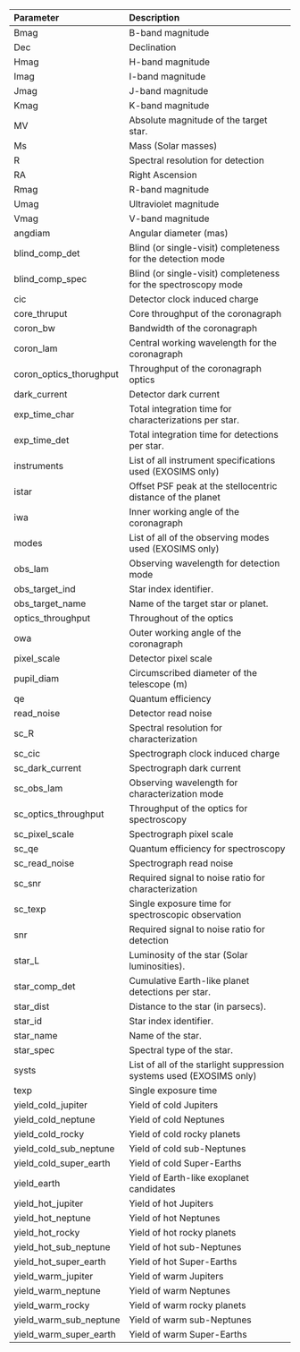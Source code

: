 | Parameter               | Description                                                          |
|:------------------------|:---------------------------------------------------------------------|
| Bmag                    | B-band magnitude                                                     |
| Dec                     | Declination                                                          |
| Hmag                    | H-band magnitude                                                     |
| Imag                    | I-band magnitude                                                     |
| Jmag                    | J-band magnitude                                                     |
| Kmag                    | K-band magnitude                                                     |
| MV                      | Absolute magnitude of the target star.                               |
| Ms                      | Mass (Solar masses)                                                  |
| R                       | Spectral resolution for detection                                    |
| RA                      | Right Ascension                                                      |
| Rmag                    | R-band magnitude                                                     |
| Umag                    | Ultraviolet magnitude                                                |
| Vmag                    | V-band magnitude                                                     |
| angdiam                 | Angular diameter (mas)                                               |
| blind_comp_det          | Blind (or single-visit) completeness for the detection mode          |
| blind_comp_spec         | Blind (or single-visit) completeness for the spectroscopy mode       |
| cic                     | Detector clock induced charge                                        |
| core_thruput            | Core throughput of the coronagraph                                   |
| coron_bw                | Bandwidth of the coronagraph                                         |
| coron_lam               | Central working wavelength for the coronagraph                       |
| coron_optics_thorughput | Throughput of the coronagraph optics                                 |
| dark_current            | Detector dark current                                                |
| exp_time_char           | Total integration time for characterizations per star.               |
| exp_time_det            | Total integration time for detections per star.                      |
| instruments             | List of all instrument specifications used (EXOSIMS only)            |
| istar                   | Offset PSF peak at the stellocentric distance of the planet          |
| iwa                     | Inner working angle of the coronagraph                               |
| modes                   | List of all of the observing modes used (EXOSIMS only)               |
| obs_lam                 | Observing wavelength for detection mode                              |
| obs_target_ind          | Star index identifier.                                               |
| obs_target_name         | Name of the target star or planet.                                   |
| optics_throughput       | Throughout of the optics                                             |
| owa                     | Outer working angle of the coronagraph                               |
| pixel_scale             | Detector pixel scale                                                 |
| pupil_diam              | Circumscribed diameter of the telescope (m)                          |
| qe                      | Quantum efficiency                                                   |
| read_noise              | Detector read noise                                                  |
| sc_R                    | Spectral resolution for characterization                             |
| sc_cic                  | Spectrograph clock induced charge                                    |
| sc_dark_current         | Spectrograph dark current                                            |
| sc_obs_lam              | Observing wavelength for characterization mode                       |
| sc_optics_throughput    | Throughput of the optics for spectroscopy                            |
| sc_pixel_scale          | Spectrograph pixel scale                                             |
| sc_qe                   | Quantum efficiency for spectroscopy                                  |
| sc_read_noise           | Spectrograph read noise                                              |
| sc_snr                  | Required signal to noise ratio for characterization                  |
| sc_texp                 | Single exposure time for spectroscopic observation                   |
| snr                     | Required signal to noise ratio for detection                         |
| star_L                  | Luminosity of the star (Solar luminosities).                         |
| star_comp_det           | Cumulative Earth-like planet detections per star.                    |
| star_dist               | Distance to the star (in parsecs).                                   |
| star_id                 | Star index identifier.                                               |
| star_name               | Name of the star.                                                    |
| star_spec               | Spectral type of the star.                                           |
| systs                   | List of all of the starlight suppression systems used (EXOSIMS only) |
| texp                    | Single exposure time                                                 |
| yield_cold_jupiter      | Yield of cold Jupiters                                               |
| yield_cold_neptune      | Yield of cold Neptunes                                               |
| yield_cold_rocky        | Yield of cold rocky planets                                          |
| yield_cold_sub_neptune  | Yield of cold sub-Neptunes                                           |
| yield_cold_super_earth  | Yield of cold Super-Earths                                           |
| yield_earth             | Yield of Earth-like exoplanet candidates                             |
| yield_hot_jupiter       | Yield of hot Jupiters                                                |
| yield_hot_neptune       | Yield of hot Neptunes                                                |
| yield_hot_rocky         | Yield of hot rocky planets                                           |
| yield_hot_sub_neptune   | Yield of hot sub-Neptunes                                            |
| yield_hot_super_earth   | Yield of hot Super-Earths                                            |
| yield_warm_jupiter      | Yield of warm Jupiters                                               |
| yield_warm_neptune      | Yield of warm Neptunes                                               |
| yield_warm_rocky        | Yield of warm rocky planets                                          |
| yield_warm_sub_neptune  | Yield of warm sub-Neptunes                                           |
| yield_warm_super_earth  | Yield of warm Super-Earths                                           |
